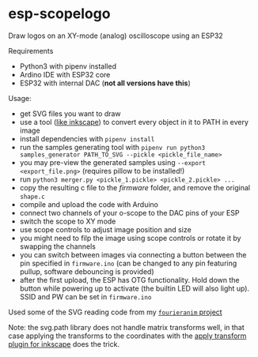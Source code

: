 # esp-scopelogo
Draw logos on an XY-mode (analog) oscilloscope using an ESP32

Requirements
- Python3 with pipenv installed
- Ardino IDE with ESP32 core
- ESP32 with internal DAC (**not all versions have this**)

Usage:
- get SVG files you want to draw
- use a tool ([like inkscape](https://inkscape.org/)) to convert every object in it to PATH in every image
- install dependencies with `pipenv install`
- run the samples generating tool with `pipenv run python3 samples_generator PATH_TO_SVG --pickle <pickle_file_name>`
- you may pre-view the generated samples using `--export <export_file.png>` (requires pillow to be installed!)
- run `python3 merger.py <pickle_1.pickle> <pickle_2.pickle> ...`
- copy the resulting c file to the *firmware* folder, and remove the original `shape.c`
- compile and upload the code with Arduino
- connect two channels of your o-scope to the DAC pins of your ESP
- switch the scope to XY mode
- use scope controls to adjust image position and size
- you might need to filp the image using scope controls or rotate it by swapping the channels
- you can switch between images via connecting a button between the pin specified in `firmware.ino` (can be changed to any pin featuring pullup, software debouncing is provided)
- after the first upload, the ESP has OTG functionality. Hold down the button while powering up to activate (the builtin LED will also light up). SSID and PW can be set in `firmware.ino`

Used some of the SVG reading code from my [`fourieranim` project](https://github.com/sasszem/fourieranim)

Note: the svg.path library does not handle matrix transforms well, in that case applying the transforms to the coordinates with the [apply transform plugin for inkscape](https://github.com/Klowner/inkscape-applytransforms) does the trick.
